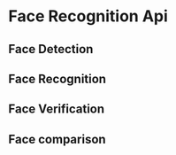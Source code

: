 # Face Recognition Api

## Face Detection

## Face Recognition

## Face Verification

## Face comparison
